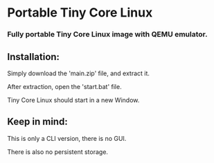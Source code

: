 <h1>Portable Tiny Core Linux</h1>
<h3>Fully portable Tiny Core Linux image with QEMU emulator.</h3>
<h2>Installation:</h2>
<p>Simply download the 'main.zip' file, and extract it.</p>
<p>After extraction, open the 'start.bat' file.</p>
<p>Tiny Core Linux should start in a new Window.</p>
<h2>Keep in mind:</h2>
<p>This is only a CLI version, there is no GUI.</p>
<p>There is also no persistent storage.</p>
